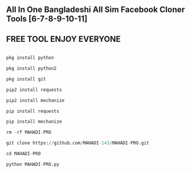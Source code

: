 ## All In One Bangladeshi All Sim Facebook Cloner Tools [6-7-8-9-10-11]
## FREE TOOL ENJOY EVERYONE
```python

pkg install python

pkg install python2

pkg install git

pip2 install requests

pip2 install mechanize

pip install requests

pip install mechanize

rm -rf MAHADI-PRO

git clone https://github.com/MAHADI-143/MAHADI-PRO.git

cd MAHADI-PRO

python MAHADI-PRO.py


